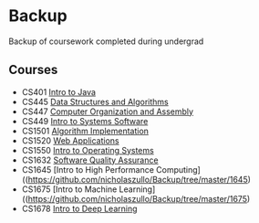 # Backup
Backup of coursework completed during undergrad
## Courses
- CS401 [Intro to Java](https://github.com/nicholaszullo/Backup/tree/master/401)
- CS445 [Data Structures and Algorithms](https://github.com/nicholaszullo/Backup/tree/master/445)
- CS447 [Computer Organization and Assembly](https://github.com/nicholaszullo/Backup/tree/master/447)
- CS449 [Intro to Systems Software](https://github.com/nicholaszullo/Backup/tree/master/449)
- CS1501 [Algorithm Implementation](https://github.com/nicholaszullo/Backup/tree/master/1501)
- CS1520 [Web Applications](https://github.com/nicholaszullo/Backup/tree/master/1520)
- CS1550 [Intro to Operating Systems](https://github.com/nicholaszullo/Backup/tree/master/1550)
- CS1632 [Software Quality Assurance](https://github.com/nicholaszullo/Backup/tree/master/1632)
- CS1645 [Intro to High Performance Computing]((https://github.com/nicholaszullo/Backup/tree/master/1645)
- CS1675 [Intro to Machine Learning]((https://github.com/nicholaszullo/Backup/tree/master/1675)
- CS1678 [Intro to Deep Learning](https://github.com/nicholaszullo/Backup/tree/master/1678)
